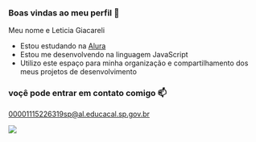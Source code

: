 ### Boas vindas ao meu perfil 💙

Meu nome e Leticia Giacareli

- Estou estudando na [Alura](http://www.alura.com.br)
- Estou me desenvolvendo na linguagem JavaScript
- Utilizo este espaço para minha organização e compartilhamento dos meus projetos de desenvolvimento
### voçê pode entrar em contato comigo 📫

00001115226319sp@al.educacal.sp.gov.br

![](https://media1.tenor.com/m/D4UWrImI444AAAAC/milk-and-mocha-dance.gif)

